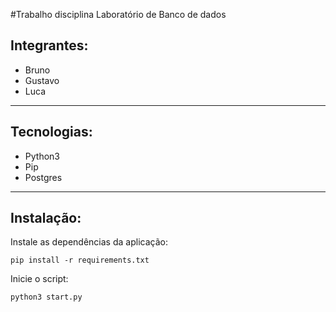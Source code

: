 #Trabalho disciplina Laboratório de Banco de dados
## Integrantes:
- Bruno
- Gustavo
- Luca
---
## Tecnologias:
- Python3
- Pip
- Postgres
---
## Instalação:
Instale as dependências da aplicação:

`pip install -r requirements.txt`

Inicie o script:

`python3 start.py`
